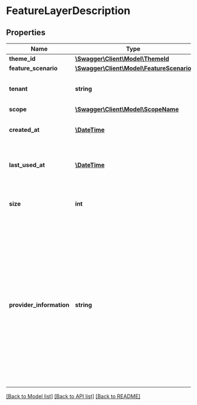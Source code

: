 # FeatureLayerDescription

## Properties
Name | Type | Description | Notes
------------ | ------------- | ------------- | -------------
**theme_id** | [**\Swagger\Client\Model\ThemeId**](ThemeId.md) |  | 
**feature_scenario** | [**\Swagger\Client\Model\FeatureScenario**](FeatureScenario.md) |  | [optional] 
**tenant** | **string** | The tenant is returned only for administrators. | [optional] 
**scope** | [**\Swagger\Client\Model\ScopeName**](ScopeName.md) |  | [optional] 
**created_at** | [**\DateTime**](\DateTime.md) | Indicates the date the Feature Layer was created. | [optional] 
**last_used_at** | [**\DateTime**](\DateTime.md) | Indicates the date the Feature Layer was used the last time. | [optional] 
**size** | **int** | Indicates the size of the Feature Layer on the hard drive in bytes. | [optional] 
**provider_information** | **string** | Display information on the data providers of the map. This string consists of a comma-separated list of pairs of data provider name and provider version number, e.g. TomTom 2016.12. The string format can be changed at any time, it is for display purposes only. | [optional] 

[[Back to Model list]](../../README.md#documentation-for-models) [[Back to API list]](../../README.md#documentation-for-api-endpoints) [[Back to README]](../../README.md)

